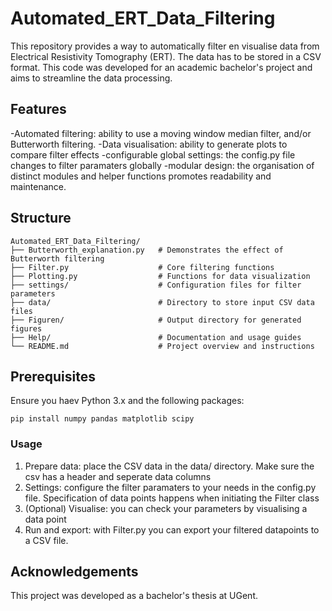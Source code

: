 # Automated_ERT_Data_Filtering
This repository provides a way to automatically filter en visualise data from Electrical Resistivity Tomography (ERT). The data has to be stored in a CSV format. This code was developed for an academic bachelor's project and aims to streamline the data processing.

## Features
-Automated filtering: ability to use a moving window median filter, and/or Butterworth filtering.
-Data visualisation: ability to generate plots to compare filter effects
-configurable global settings: the config.py file changes to filter paramaters globally
-modular design: the organisation of distinct modules and helper functions promotes readability and maintenance.

## Structure
```
Automated_ERT_Data_Filtering/
├── Butterworth_explanation.py   # Demonstrates the effect of Butterworth filtering
├── Filter.py                    # Core filtering functions
├── Plotting.py                  # Functions for data visualization
├── settings/                    # Configuration files for filter parameters
├── data/                        # Directory to store input CSV data files
├── Figuren/                     # Output directory for generated figures
├── Help/                        # Documentation and usage guides
└── README.md                    # Project overview and instructions

```

## Prerequisites
Ensure you haev Python 3.x and the following packages:
```
pip install numpy pandas matplotlib scipy
```
### Usage
1. Prepare data: place the CSV data in the data/ directory. Make sure the csv has a header and seperate data columns
2. Settings: configure the filter paramaters to your needs in the config.py file. Specification of data points happens when initiating the Filter class
3. (Optional) Visualise: you can check your parameters by visualising a data point
4. Run and export: with Filter.py you can export your filtered datapoints to a CSV file.

## Acknowledgements
This project was developed as a bachelor's thesis at UGent.
